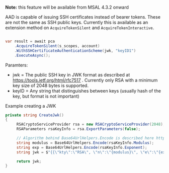 **Note:** this feature will be available from MSAL 4.3.2 onward

AAD is capable of issuing SSH certificates instead of bearer tokens. These are not the same as SSH public keys. Currently this is available as an extension method on `AcquireTokenSilent` and `AcquireTokenInteractive`.

```csharp

var result = await pca
    .AcquireTokenSilent(s_scopes, account)
    .WithSSHCertificateAuthenticationScheme(jwk, "keyID1")
    .ExecuteAsync();

```

Paramters: 

- jwk = The public SSH key in JWK format as described at https://tools.ietf.org/html/rfc7517 . Currently only RSA with a minimum key size of 2048 bytes is supported.
- keyID = Any string that distinguishes between keys (usually hash of the key, but format is not important)

Example creating a JWK

```csharp
private string CreateJwk()
{
     RSACryptoServiceProvider rsa = new RSACryptoServiceProvider(2048);
     RSAParameters rsaKeyInfo = rsa.ExportParameters(false);

     // Algorithm behind Base64UrlHelpers.Encode is described here https://www.rfc-editor.org/rfc/rfc7515.html#appendix-C
     string modulus = Base64UrlHelpers.Encode(rsaKeyInfo.Modulus); 
     string exp = Base64UrlHelpers.Encode(rsaKeyInfo.Exponent);
     string jwk = $"{{\"kty\":\"RSA\", \"n\":\"{modulus}\", \"e\":\"{exp}\"}}";

     return jwk;
}
```